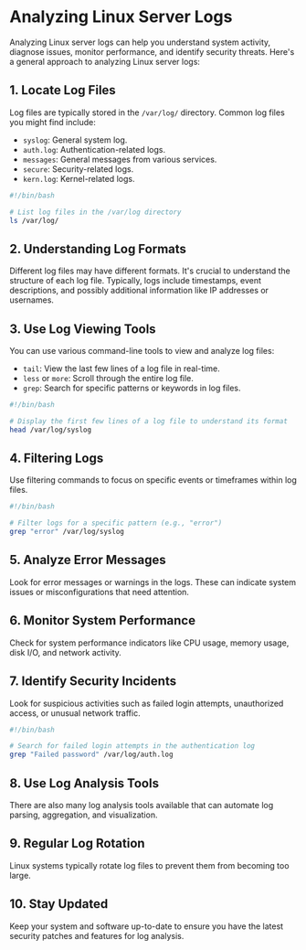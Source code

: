 # Analyzing Linux Server Logs

Analyzing Linux server logs can help you understand system activity, diagnose issues, monitor performance, and identify security threats. Here's a general approach to analyzing Linux server logs:

## 1. Locate Log Files
Log files are typically stored in the `/var/log/` directory. Common log files you might find include:
- `syslog`: General system log.
- `auth.log`: Authentication-related logs.
- `messages`: General messages from various services.
- `secure`: Security-related logs.
- `kern.log`: Kernel-related logs.

```bash
#!/bin/bash

# List log files in the /var/log directory
ls /var/log/
```
## 2. Understanding Log Formats
Different log files may have different formats. It's crucial to understand the structure of each log file. Typically, logs include timestamps, event descriptions, and possibly additional information like IP addresses or usernames.

## 3. Use Log Viewing Tools
You can use various command-line tools to view and analyze log files:
- `tail`: View the last few lines of a log file in real-time.
- `less` or `more`: Scroll through the entire log file.
- `grep`: Search for specific patterns or keywords in log files.
```bash
#!/bin/bash

# Display the first few lines of a log file to understand its format
head /var/log/syslog
```
## 4. Filtering Logs
Use filtering commands to focus on specific events or timeframes within log files.
```bash
#!/bin/bash

# Filter logs for a specific pattern (e.g., "error")
grep "error" /var/log/syslog
```
## 5. Analyze Error Messages
Look for error messages or warnings in the logs. These can indicate system issues or misconfigurations that need attention.

## 6. Monitor System Performance
Check for system performance indicators like CPU usage, memory usage, disk I/O, and network activity.

## 7. Identify Security Incidents
Look for suspicious activities such as failed login attempts, unauthorized access, or unusual network traffic.
```bash
#!/bin/bash

# Search for failed login attempts in the authentication log
grep "Failed password" /var/log/auth.log
```
## 8. Use Log Analysis Tools
There are also many log analysis tools available that can automate log parsing, aggregation, and visualization.

## 9. Regular Log Rotation
Linux systems typically rotate log files to prevent them from becoming too large.

## 10. Stay Updated
Keep your system and software up-to-date to ensure you have the latest security patches and features for log analysis.
